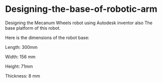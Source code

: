 # Designing-the-base-of-robotic-arm

Designing the Mecanum Wheels robot using Autodesk inventor also The base platform of this robot.

Here is the dimensions of the robot base:

Length: 300mm

Width: 156 mm

Height: 71mm

Thickness: 8 mm
